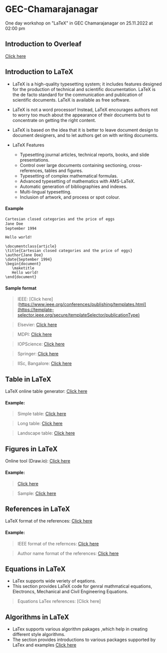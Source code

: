 # GEC-Chamarajanagar
One day workshop on "LaTeX" in GEC Chamarajanagar on 25.11.2022 at 02:00 pm

## Introduction to Overleaf

[Click here](https://www.overleaf.com/)

## Introduction to LaTeX

- LaTeX is a high-quality typesetting system; it includes features designed for the production of technical and scientific documentation. LaTeX is the de facto standard for the communication and publication of scientific documents. LaTeX is available as free software. 

- LaTeX is not a word processor! Instead, LaTeX encourages authors not to worry too much about the appearance of their documents but to concentrate on getting the right content. 

- LaTeX is based on the idea that it is better to leave document design to document designers, and to let authors get on with writing documents.

- LaTeX Features
  - Typesetting journal articles, technical reports, books, and slide presentations.
  - Control over large documents containing sectioning, cross-references, tables and figures.
  - Typesetting of complex mathematical formulas.
  - Advanced typesetting of mathematics with AMS-LaTeX.
  - Automatic generation of bibliographies and indexes.
  - Multi-lingual typesetting.
  - Inclusion of artwork, and process or spot colour.

#### Example
  
```bash
Cartesian closed categories and the price of eggs
Jane Doe
September 1994

Hello world!
```

```
\documentclass{article}
\title{Cartesian closed categories and the price of eggs}
\author{Jane Doe}
\date{September 1994}
\begin{document}
   \maketitle
   Hello world!
\end{document}
```

#### Sample format

> IEEE: [Click here](https://www.ieee.org/conferences/publishing/templates.html](https://template-selector.ieee.org/secure/templateSelector/publicationType)

> Elsevier: [Click here](https://www.elsevier.com/authors/policies-and-guidelines/latex-instructions)

> MDPI: [Click here](https://www.mdpi.com/authors/latex)

> IOPScience: [Click here](https://publishingsupport.iopscience.iop.org/questions/article-format/)

> Springer: [Click here](https://www.springernature.com/gp/authors/campaigns/latex-author-support)

> IISc, Bangalore: [Click here](https://etd.iisc.ac.in/static/etd/instructions/index.htm)

## Table in LaTeX

LaTeX online table generator: [Click here](https://www.tablesgenerator.com/)

#### Example:

> Simple table: [Click here](https://github.com/brcnitk/GEC-Chamarajanagar/blob/main/Table/simple_table.tex)

> Long table: [Click here](https://github.com/brcnitk/GEC-Chamarajanagar/blob/main/Table/longtblr.tex)

> Landscape table: [Click here](https://github.com/brcnitk/GEC-Chamarajanagar/blob/main/Table/lanscape.tex)

## Figures in LaTeX

Online tool (Draw.io): [Click here](www.draw.io)

#### Example: 
> [Click here](https://www.overleaf.com/read/bhwyrrcnsrhr)

> Sample: [Click here](https://github.com/brcnitk/GEC-Chamarajanagar/blob/main/Figure/figure.tex)

## References in LaTeX

LaTeX format of the references: [Click here](https://scholar.google.com/)

#### Example:
> IEEE format of the refernces: [Click here](https://github.com/brcnitk/GEC-Chamarajanagar/blob/main/References/reference.tex)

> Author name format of the references: [Click here](https://github.com/brcnitk/GEC-Chamarajanagar/blob/main/References/reference.tex)

## Equations in LaTeX
- LaTex supports wide veriety of eqations. 
- This section provides LaTeX code for genral mathmatical equations, Electroncs, Mechanical and Civil Engineering Equations.
>Equations LaTex references: [Click here]

## Algorithms in LaTeX
 - LaTex supports various algorithm pakages ,which help in creating different style algorithms. 
 - The section provides introductions to various packages supported by LaTex and examples [Click here](https://github.com/brcnitk/GEC-Chamarajanagar/tree/main/Algorithm)

